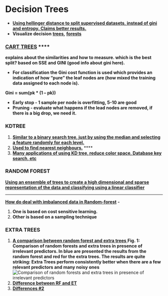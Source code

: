 # Decision Trees

* [**Using hellinger distance to split supervised datasets, instead of gini and entropy. Claims better results.**](https://medium.com/@evgeni.dubov/classifying-imbalanced-data-using-hellinger-distance-f6a4330d6f9a)
* **Visualize decision** [**trees**](https://towardsdatascience.com/interactive-visualization-of-decision-trees-with-jupyter-widgets-ca15dd312084)**,** [**forests**](https://towardsdatascience.com/how-to-visualize-a-decision-tree-from-a-random-forest-in-python-using-scikit-learn-38ad2d75f21c)

### [**CART TREES**](http://machinelearningmastery.com/classification-and-regression-trees-for-machine-learning/) ****

**explains about the similarities and how to measure. which is the best split? based on SSE and GINI \(good info about gini here\).**

* **For classification the Gini cost function is used which provides an indication of how “pure” the leaf nodes are \(how mixed the training data assigned to each node is\).**

**Gini = sum\(pk \* \(1 – pk\)\)**

* **Early stop - 1 sample per node is overfitting, 5-10 are good**
* **Pruning - evaluate what happens if the lead nodes are removed, if there is a big drop, we need it.**

### **KDTREE** 

1. [**Similar to a binary search tree, just by using the median and selecting a feature randomly for each level.**](https://www.youtube.com/watch?v=TLxWtXEbtFE)
2. [**Used to find nearest neighbours.**](https://www.youtube.com/watch?v=Y4ZgLlDfKDg) ****
3. [**Many applications of using KD tree, reduce color space, Database key search, etc**](https://www.quora.com/What-is-a-kd-tree-and-what-is-it-used-for)

### **RANDOM FOREST**

[**Using an ensemble of trees to create a high dimensional and sparse representation of the data and classifying using a linear classifier**](http://scikit-learn.org/stable/auto_examples/ensemble/plot_feature_transformation.html#sphx-glr-auto-examples-ensemble-plot-feature-transformation-py)  
****

[**How do deal with imbalanced data in Random-forest**](http://statistics.berkeley.edu/sites/default/files/tech-reports/666.pdf) **-** 

1. **One is based on cost sensitive learning.** 
2. **Other is based on a sampling technique** 

### **EXTRA TREES**

1. [**A comparison between random forest and extra trees** ](https://www.thekerneltrip.com/statistics/random-forest-vs-extra-tree/)**Fig. 1: Comparison of random forests and extra trees in presence of irrelevant predictors. In blue are presented the results from the random forest and red for the extra trees. The results are quite striking: Extra Trees perform consistently better when there are a few relevant predictors and many noisy ones**![Comparison of random forests and extra trees in presence of irrelevant predictors](https://lh3.googleusercontent.com/frZzCFNyzH8WZmbb0IIy_-e-wsqwclzspkGC9p2AIpRHOH1L-AEWAfQqvy96s26rts-VmSNHN8LSJMvNMjXtIv5qcE3j_MZQjnbM2ped7g7oy0Nli59cv1YhM_cGH2G2Ne67MSwM)
2. [**Difference between RF and ET**](https://stats.stackexchange.com/questions/175523/difference-between-random-forest-and-extremely-randomized-trees)
3. [**Differences \#2**](https://stackoverflow.com/questions/22409855/randomforestclassifier-vs-extratreesclassifier-in-scikit-learn)

